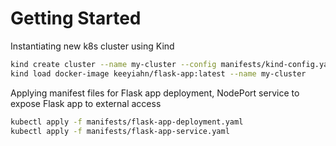 # Getting Started

Instantiating new k8s cluster using Kind
```bash
kind create cluster --name my-cluster --config manifests/kind-config.yaml
kind load docker-image keeyiahn/flask-app:latest --name my-cluster 
```

Applying manifest files for Flask app deployment, NodePort service to expose Flask app to external access
```bash
kubectl apply -f manifests/flask-app-deployment.yaml
kubectl apply -f manifests/flask-app-service.yaml
```

